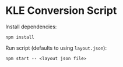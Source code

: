# KLE Conversion Script
Install dependencies:
```
npm install
```

Run script (defaults to using `layout.json`):
```
npm start -- <layout json file>
```
